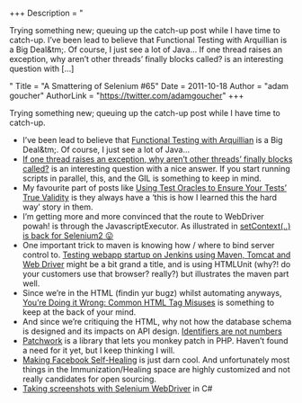 +++
Description = "<p>Trying something new; queuing up the catch-up post while I have time to catch-up. I’ve been lead to believe that Functional Testing with Arquillian is a Big Deal&tm;. Of course, I just see a lot of Java… If one thread raises an exception, why aren’t other threads’ finally blocks called? is an interesting question with […]</p>"
Title = "A Smattering of Selenium #65"
Date = 2011-10-18
Author = "adam goucher"
AuthorLink = "https://twitter.com/adamgoucher"
+++

<p>Trying something new; queuing up the catch-up post while I have time to catch-up.</p>
<ul>
<li>I&#8217;ve been lead to believe that <a href="http://community.jboss.org/en/arquillian/blog/2011/09/17/functional-testing-with-arquillian">Functional Testing with Arquillian</a> is a Big Deal&amp;tm;. Of course, I just see a lot of Java&#8230;</li>
<li><a href="http://stackoverflow.com/questions/7700929/python-multiprocessing-map-if-one-thread-raises-an-exception-why-arent-other">If one thread raises an exception, why aren&#8217;t other threads&#8217; finally blocks called?</a> is an interesting question with a nice answer. If you start running scripts in parallel, this, and the GIL is something to keep in mind.</li>
<li>My favourite part of posts like <a href="http://blogs.telerik.com/jimholmes/posts/11-10-15/using-test-oracles-to-ensure-your-tests-rsquo-true-validity.aspx">Using Test Oracles to Ensure Your Tests’ True Validity</a> is they always have a &#8216;this is how I learned this the hard way&#8217; story in them.</li>
<li>I&#8217;m getting more and more convinced that the route to WebDriver powah! is through the JavascriptExecutor. As illustrated in <a href="http://paulhammant.com/2011/09/30/setContext-back-for-selenium2/">setContext(..) is back for Selenium2 😛</a></li>
<li>One important trick to maven is knowing how / where to bind server control to. <a href="http://blog.synyx.de/2011/10/testing-webapp-startup-on-jenkins-with-maven-tomcat-and-web-driver/">Testing webapp startup on Jenkins using Maven, Tomcat and Web Driver</a> might be a bit grand a title, and is using HTMLUnit (why?! do your customers use that browser? really?) but illustrates the maven part well.</li>
<li>Since we&#8217;re in the HTML (findin yur bugz) whilst automating anyways, <a href="http://line25.com/articles/youre-doing-it-wrong-common-html-tag-misuse">You’re Doing it Wrong: Common HTML Tag Misuses</a> is something to keep at the back of your mind.</li>
<li>And since we&#8217;re critiquing the HTML, why not how the database schema is designed and its impacts on API design. <a href="http://www.brunton-spall.co.uk/post/2011/09/24/identifiers-are-not-numbers/">Identifiers are not numbers</a></li>
<li><a href="https://github.com/antecedent/patchwork">Patchwork</a> is a library that lets you monkey patch in PHP. Haven&#8217;t found a need for it yet, but I keep thinking I will.</li>
<li><a href="https://www.facebook.com/notes/facebook-engineering/making-facebook-self-healing/10150275248698920">Making Facebook Self-Healing</a> is just darn cool. And unfortunately most things in the Immunization/Healing space are highly customized and not really candidates for open sourcing.</li>
<li><a href="http://www.jimmycollins.org/blog/?p=483">Taking screenshots with Selenium WebDriver</a> in C#</a></li>
</ul>

